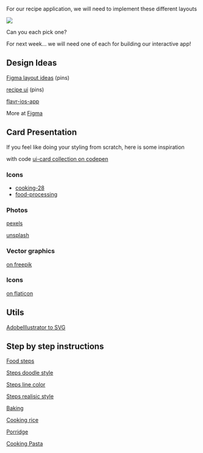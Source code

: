 For our recipe application, we will need to implement these different layouts

![](https://clients.widged.com/hackyourfuture/assets/recipe-ui/recipe-pieces.png)

Can you each pick one? 

For next week... we will need one of each for building our interactive app!

## Design Ideas

[Figma layout ideas](https://in.pinterest.com/aditirajwar/figma-layout-ideas/) (pins)

[recipe ui](https://in.pinterest.com/search/pins/?q=recipe%20ui) (pins)


[flavr-ios-app](https://freebiesui.com/sketch-freebies/sketch-app-designs/flavr-ios-app-ui-kit/)


More at [Figma](https://freebiesui.com/?s=food)


## Card Presentation

If you feel like doing your styling from scratch, here is some inspiration

with code [ui-card collection on codepen](https://codepen.io/collection/XgYebO)


### Icons

- [cooking-28](https://www.flaticon.com/packs/cooking-28?word=recipe)
- [food-processing](https://www.flaticon.com/packs/food-processing)


### Photos 

[pexels](https://www.pexels.com/)

[unsplash](https://unsplash.com/)


### Vector graphics

[on freepik](https://www.freepik.com/search?dates=any&format=search&page=1&query=recipe&sort=popular)

### Icons

[on flaticon](https://www.flaticon.com/search?word=recipe)


## Utils

[AdobeIllustrator to SVG](https://convertio.co/ai-svg/)


## Step by step instructions


[Food steps](https://www.freepik.com/premium-vector/instructions-preparation-food-steps-how-cook-porridge_7198261.htm)


[Steps doodle style](https://www.freepik.com/premium-vector/cooking-foods-doodle-icon-collection_5430484.htm)

[Steps line color](https://www.freepik.com/premium-vector/cooking-related-color-line-icon-set_6835366.htm)

[Steps realisic style](https://www.freepik.com/premium-vector/cooking-instruction-cook-icon-guide-food-menu-design-with-kithcen-symbol-preparation-instruction-boil-fry-mix-food-from-noodle-pasta-meat-vegetables-cooking-prepare-step-set_8763618.htm)

[Baking](https://www.freepik.com/premium-vector/easy-cake-with-cream-recipe-cooking-home_10029222.htm)

[Cooking rice](https://www.freepik.com/premium-vector/how-cook-rice-easy-recipe_10009134.htm)

[Porridge](https://www.freepik.com/premium-vector/instructions-preparation-food-steps-how-cook-porridge_7111168.htm)

[Cooking Pasta](https://www.freepik.com/premium-vector/steps-how-prepare-pasta_7198259.htm)

